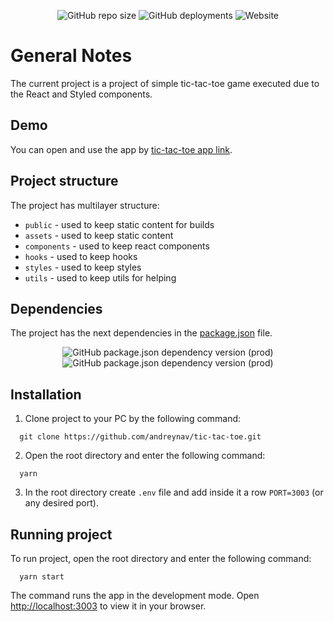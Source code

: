 <div align="center">

![GitHub repo size](https://img.shields.io/github/repo-size/andreynav/tic-tac-toe?style=for-the-badge)
![GitHub deployments](https://img.shields.io/github/deployments/andreynav/tic-tac-toe/Production%20%E2%80%93%20tic-tac-toe-andyn?label=vercel%20deployment&style=for-the-badge)
![Website](https://img.shields.io/website?label=tic%20tac%20toe&style=for-the-badge&url=https%3A%2F%2Ftic-tac-toe-andyn.vercel.app%2F)

</div>

# General Notes

The current project is a project of simple tic-tac-toe game executed due to the React and Styled components.

## Demo

You can open and use the app by [tic-tac-toe app link](https://tic-tac-toe-andyn.vercel.app/).


## Project structure

The project has multilayer structure:

- `public` - used to keep static content for builds
- `assets` - used to keep static content
- `components` - used to keep react components
- `hooks` - used to keep hooks
- `styles` - used to keep styles
- `utils` - used to keep utils for helping

## Dependencies

The project has the next dependencies in the [package.json](package.json) file.

<div align="center">

![GitHub package.json dependency version (prod)](https://img.shields.io/github/package-json/dependency-version/andreynav/tic-tac-toe/react?style=for-the-badge)
![GitHub package.json dependency version (prod)](https://img.shields.io/github/package-json/dependency-version/andreynav/tic-tac-toe/styled-components?style=for-the-badge)

</div>

## Installation

1. Clone project to your PC by the following command:

```console
  git clone https://github.com/andreynav/tic-tac-toe.git
```

2. Open the root directory and enter the following command:

```console
  yarn
```

3. In the root directory create `.env` file and add inside it a row `PORT=3003` (or any desired port).


## Running project

To run project, open the root directory and enter the following command:

```console
  yarn start
```

The command runs the app in the development mode.
Open [http://localhost:3003](http://localhost:3003) to view it in your browser.
